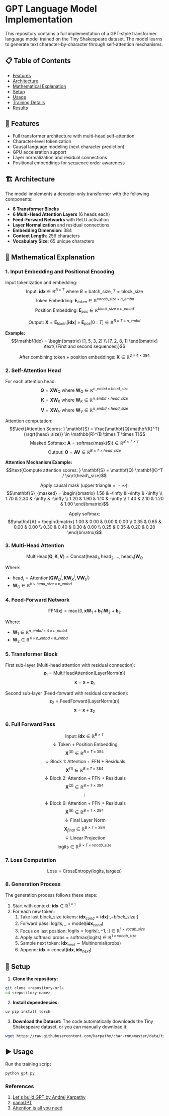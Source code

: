 # GPT Language Model Implementation

This repository contains a full implementation of a GPT-style transformer language model trained on the Tiny Shakespeare dataset. The model learns to generate text character-by-character through self-attention mechanisms.

## 📋 Table of Contents
- [Features](#features)
- [Architecture](#architecture)
- [Mathematical Explanation](#mathematical-explanation)
- [Setup](#setup)
- [Usage](#usage)
- [Training Details](#training-details)
- [Results](#results)

## 🌟 Features

- Full transformer architecture with multi-head self-attention
- Character-level tokenization
- Causal language modeling (next character prediction)
- GPU acceleration support
- Layer normalization and residual connections
- Positional embeddings for sequence order awareness

## 🏗️ Architecture

The model implements a decoder-only transformer with the following components:

- **6 Transformer Blocks**
- **6 Multi-Head Attention Layers** (6 heads each)
- **Feed-Forward Networks** with ReLU activation
- **Layer Normalization** and residual connections
- **Embedding Dimension**: 384
- **Context Length**: 256 characters
- **Vocabulary Size**: 65 unique characters

## 🧮 Mathematical Explanation

### 1. Input Embedding and Positional Encoding

Input tokenization and embedding:
$$\text{Input: } \mathbf{idx} \in \mathbb{R}^{B \times T} \text{ where } B=\text{batch\_size}, T=\text{block\_size}$$
$$\text{Token Embedding: } \mathbf{E}_{token} \in \mathbb{R}^{vocab\_size \times n\_embd}$$
$$\text{Position Embedding: } \mathbf{E}_{pos} \in \mathbb{R}^{block\_size \times n\_embd}$$

$$\text{Output: } \mathbf{X} = \mathbf{E}_{token}[\mathbf{idx}] + \mathbf{E}_{pos}[0:T] \in \mathbb{R}^{B \times T \times n\_embd}$$

**Example:**
$$\mathbf{idx} = \begin{bmatrix} [1, 5, 3, 2] \\ [7, 2, 8, 1] \end{bmatrix} \text{ (First and second sequences)}$$

$$\text{After combining token + position embeddings: } \mathbf{X} \in \mathbb{R}^{2 \times 4 \times 384}$$

### 2. Self-Attention Head

For each attention head:
$$\mathbf{Q} = \mathbf{X}\mathbf{W}_Q \text{ where } \mathbf{W}_Q \in \mathbb{R}^{n\_embd \times head\_size}$$
$$\mathbf{K} = \mathbf{X}\mathbf{W}_K \text{ where } \mathbf{W}_K \in \mathbb{R}^{n\_embd \times head\_size}$$
$$\mathbf{V} = \mathbf{X}\mathbf{W}_V \text{ where } \mathbf{W}_V \in \mathbb{R}^{n\_embd \times head\_size}$$

Attention computation:
$$\text{Attention Scores: } \mathbf{S} = \frac{\mathbf{Q}\mathbf{K}^T}{\sqrt{head\_size}} \in \mathbb{R}^{B \times T \times T}$$
$$\text{Masked Softmax: } \mathbf{A} = \text{softmax}(\text{mask}(\mathbf{S})) \in \mathbb{R}^{B \times T \times T}$$
$$\text{Output: } \mathbf{O} = \mathbf{A}\mathbf{V} \in \mathbb{R}^{B \times T \times head\_size}$$

**Attention Mechanism Example:**
$$\text{Compute attention scores: } \mathbf{S} = \mathbf{Q} \mathbf{K}^T / \sqrt{head\_size}$$

$$\text{Apply causal mask (upper triangle = } -\infty\text{):}$$
$$\mathbf{S}_{masked} = \begin{bmatrix}
1.56 & -\infty & -\infty & -\infty \\
1.70 & 2.30 & -\infty & -\infty \\
1.20 & 1.90 & 1.10 & -\infty \\
1.40 & 2.10 & 1.20 & 1.90
\end{bmatrix}$$

$$\text{Apply softmax:}$$
$$\mathbf{A} = \begin{bmatrix}
1.00 & 0.00 & 0.00 & 0.00 \\
0.35 & 0.65 & 0.00 & 0.00 \\
0.30 & 0.40 & 0.30 & 0.00 \\
0.25 & 0.35 & 0.20 & 0.20
\end{bmatrix}$$

### 3. Multi-Head Attention

$$\text{MultiHead}(\mathbf{Q},\mathbf{K},\mathbf{V}) = \text{Concat}(\text{head}_1, \text{head}_2, \ldots, \text{head}_h)\mathbf{W}_O$$

Where:
- $\text{head}_i = \text{Attention}(\mathbf{Q}\mathbf{W}_Q^i, \mathbf{K}\mathbf{W}_K^i, \mathbf{V}\mathbf{W}_V^i)$
- $\mathbf{W}_O \in \mathbb{R}^{h \times head\_size \times n\_embd}$

### 4. Feed-Forward Network

$$\text{FFN}(\mathbf{x}) = \max(0, \mathbf{x}\mathbf{W}_1 + \mathbf{b}_1)\mathbf{W}_2 + \mathbf{b}_2$$

Where:
- $\mathbf{W}_1 \in \mathbb{R}^{n\_embd \times 4 \times n\_embd}$ 
- $\mathbf{W}_2 \in \mathbb{R}^{4 \times n\_embd \times n\_embd}$

### 5. Transformer Block

First sub-layer (Multi-head attention with residual connection):
$$\mathbf{z}_1 = \text{MultiHeadAttention}(\text{LayerNorm}(\mathbf{x}))$$
$$\mathbf{x} = \mathbf{x} + \mathbf{z}_1$$

Second sub-layer (Feed-forward with residual connection):
$$\mathbf{z}_2 = \text{FeedForward}(\text{LayerNorm}(\mathbf{x}))$$
$$\mathbf{x} = \mathbf{x} + \mathbf{z}_2$$

### 6. Full Forward Pass

$$\text{Input: } \mathbf{idx} \in \mathbb{R}^{B \times T}$$
$$\downarrow \text{Token + Position Embedding}$$
$$\mathbf{X}^{(0)} \in \mathbb{R}^{B \times T \times 384}$$
$$\downarrow \text{Block 1: Attention + FFN + Residuals}$$
$$\mathbf{X}^{(1)} \in \mathbb{R}^{B \times T \times 384}$$
$$\downarrow \text{Block 2: Attention + FFN + Residuals}$$
$$\mathbf{X}^{(2)} \in \mathbb{R}^{B \times T \times 384}$$
$$\vdots$$
$$\downarrow \text{Block 6: Attention + FFN + Residuals}$$
$$\mathbf{X}^{(6)} \in \mathbb{R}^{B \times T \times 384}$$
$$\downarrow \text{Final Layer Norm}$$
$$\mathbf{X}_{final} \in \mathbb{R}^{B \times T \times 384}$$
$$\downarrow \text{Linear Projection}$$
$$\text{logits} \in \mathbb{R}^{B \times T \times vocab\_size}$$

### 7. Loss Computation

$$\text{Loss} = \text{CrossEntropy}(\text{logits}, \text{targets})$$

### 8. Generation Process

The generation process follows these steps:
1. Start with context: $\mathbf{idx} \in \mathbb{R}^{1 \times 1}$
2. For each new token:
    1. Take last block_size tokens: $\mathbf{idx}_{cond} = \mathbf{idx}[:, -block\_size:]$
    2. Forward pass: $\text{logits}, \_ = \text{model}(\mathbf{idx}_{cond})$
    3. Focus on last position: $\text{logits} = \text{logits}[:, -1, :] \in \mathbb{R}^{1 \times vocab\_size}$
    4. Apply softmax: $\text{probs} = \text{softmax}(\text{logits}) \in \mathbb{R}^{1 \times vocab\_size}$
    5. Sample next token: $\mathbf{idx}_{next} \sim \text{Multinomial}(\text{probs})$
    6. Append: $\mathbf{idx} = \text{concat}(\mathbf{idx}, \mathbf{idx}_{next})$

## 🚀 Setup

1. **Clone the repository:**
```bash
git clone <repository-url>
cd <repository-name>
```

2. **Install dependencies:**
```bash
uv pip install torch
```

3. **Download the Dataset:**
The code automatically downloads the Tiny Shakespeare dataset, or you can manually download it:
```bash
wget https://raw.githubusercontent.com/karpathy/char-rnn/master/data/tinyshakespeare/input.txt
```

## ▶️ Usage

Run the training script

```bash
python gpt.py
```



### **References**

1. [Let's build GPT by Andrej Karpathy](https://youtu.be/kCc8FmEb1nY?si=2FVmAeudSOD5d0W2)
2. [nanoGPT](https://github.com/karpathy/nanoGPT)
3. [Attention is all you need](https://github.com/MonitSharma/Roadmap-to-LLMs/tree/main/01_transformer_from_scratch/notes)